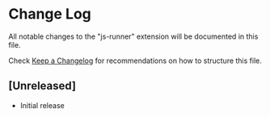 # Change Log

All notable changes to the "js-runner" extension will be documented in this file.

Check [Keep a Changelog](http://keepachangelog.com/) for recommendations on how to structure this file.

## [Unreleased]

- Initial release